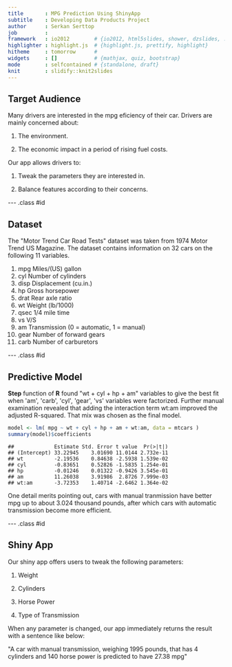 ```yaml
---
title       : MPG Prediction Using ShinyApp
subtitle    : Developing Data Products Project
author      : Serkan Serttop
job         : 
framework   : io2012        # {io2012, html5slides, shower, dzslides, ...}
highlighter : highlight.js  # {highlight.js, prettify, highlight}
hitheme     : tomorrow      # 
widgets     : []            # {mathjax, quiz, bootstrap}
mode        : selfcontained # {standalone, draft}
knit        : slidify::knit2slides
---
```


## Target Audience

Many drivers are interested in the mpg eficiency of their car. 
Drivers are mainly concerned about:

1. The environment.

2. The economic impact in a period of rising fuel costs.

Our app allows drivers to:

1. Tweak the parameters they are interested in.

2. Balance features according to their concerns.

--- .class #id 

## Dataset

The "Motor Trend Car Road Tests" dataset was taken from 1974 Motor Trend US Magazine.
The dataset contains information on 32 cars on the following 11 variables. 

1. mpg   Miles/(US) gallon
2. cyl	 Number of cylinders
3. disp	 Displacement (cu.in.)
4. hp	 Gross horsepower
5. drat	 Rear axle ratio
6. wt	 Weight (lb/1000)
7. qsec	 1/4 mile time
8. vs	 V/S
9. am	 Transmission (0 = automatic, 1 = manual)
10. gear	 Number of forward gears
11. carb	 Number of carburetors

--- .class #id 

## Predictive Model 

**Step** function of **R** found "wt + cyl + hp + am" variables to give the best fit when 'am', 'carb', 'cyl', 'gear', 'vs' variables were factorized. Further manual examination revealed that adding the interaction term wt:am improved the adjusted R-squared. That mix was chosen as the final model.


```r
model <- lm( mpg ~ wt + cyl + hp + am + wt:am, data = mtcars )
summary(model)$coefficients
```

```
##             Estimate Std. Error t value  Pr(>|t|)
## (Intercept) 33.22945    3.01690 11.0144 2.732e-11
## wt          -2.19536    0.84638 -2.5938 1.539e-02
## cyl         -0.83651    0.52826 -1.5835 1.254e-01
## hp          -0.01246    0.01322 -0.9426 3.545e-01
## am          11.26038    3.91986  2.8726 7.999e-03
## wt:am       -3.72353    1.40714 -2.6462 1.364e-02
```
One detail merits pointing out, cars with manual tranmission have better mpg up to about 3.024 thousand pounds, after which cars with automatic transmission become more efficient.

--- .class #id 

## Shiny App

Our shiny app offers users to tweak the following parameters:

1. Weight

2. Cylinders

3. Horse Power

4. Type of Transmission

When any parameter is changed, our app immediately returns the result with a sentence like below:

"A car with manual transmission, weighing 1995 pounds, that has 4 cylinders and 140 horse power is predicted to have 27.38 mpg"

